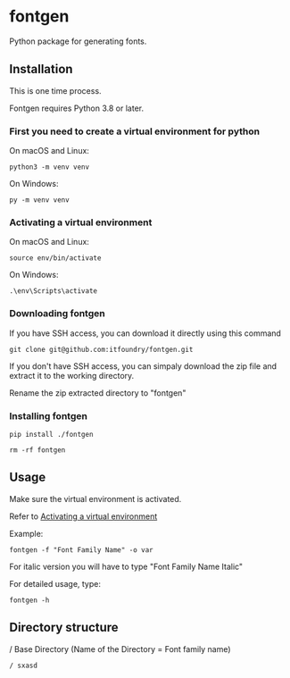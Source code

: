 
# fontgen  
  
Python package for generating fonts.   
  
## Installation  
  
This is one time process.  
  
Fontgen requires Python 3.8 or later.  
  
### First you need to create a virtual environment for python  
  
On macOS and Linux:  
  
`python3 -m venv venv`  
  
On Windows:  
  
`py -m venv venv`  
  
### Activating a virtual environment  
  
On macOS and Linux:  
  
`source env/bin/activate`  
  
On Windows:  
  
`.\env\Scripts\activate`  
  
### Downloading fontgen  
  
If you have SSH access, you can download it directly using this command  
  
`git clone git@github.com:itfoundry/fontgen.git`  
  
If you don't have SSH access, you can simpaly download the zip file and extract it to the working directory.  
  
Rename the zip extracted directory to "fontgen"  
  
### Installing fontgen  
  
`pip install ./fontgen`  
  
`rm -rf fontgen`  
  
## Usage  
  
Make sure the virtual environment is activated.  
  
Refer to [Activating a virtual environment](https://github.com/itfoundry/fontgen#activating-a-virtual-environment)  
  
Example:  
  
`fontgen -f "Font Family Name" -o var`  
  
For italic version you will have to type "Font Family Name Italic"  
  
For detailed usage, type:  
   
 `fontgen -h`
 
 ## Directory structure
 
 / Base Directory (Name of the Directory = Font family name)
    
    / sxasd
           
